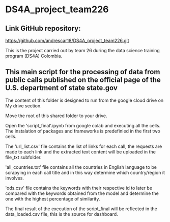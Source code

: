 # DS4A_project_team226
## Link GitHub repository:

https://github.com/andrescar18/DS4A_project_team226.git

This is the project carried out by team 26 during the data science training program (DS4A) Colombia.

## This main script for the processing of data from public calls published on the official page of the U.S. department of state state.gov

The content of this folder is designed to run from the google cloud drive on My drive section.

Move the root of this shared folder to your drive.

Open the 'script_final'.ipynb from google colab and executing all the cells. The instalation of packages and frameworks is predefinied in the first two cells.

The 'url_list.csv' file contains the list of links for each call, the requests are made to each link and the extracted text content will be uploaded in the file_txt subfolder.

'all_countries.txt' file contains all the countries in English language to be scrapying in each call title and in this way determine which country/region it involves.

'ods.csv' file contains the keywords with their respective id to later be compared with the keywords obtained from the model and determine the one with the highest percentage of similarity.

The final result of the execution of the script_final will be reflected in the data_loaded.csv file, this is the source for dashboard.
